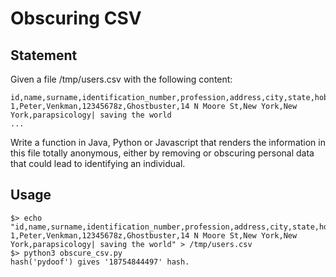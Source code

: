 # Obscuring CSV

## Statement 
Given a file /tmp/users.csv with the following content:
    
    id,name,surname,identification_number,profession,address,city,state,hobbies 
    1,Peter,Venkman,12345678z,Ghostbuster,14 N Moore St,New York,New York,parapsicology| saving the world
    ...

Write a function in Java, Python or Javascript that renders the information in this file totally anonymous, either by removing or obscuring personal data that could lead to identifying an individual.

## Usage
    $> echo "id,name,surname,identification_number,profession,address,city,state,hobbies\n 1,Peter,Venkman,12345678z,Ghostbuster,14 N Moore St,New York,New York,parapsicology| saving the world" > /tmp/users.csv
    $> python3 obscure_csv.py
    hash('pydoof') gives '18754844497' hash.
